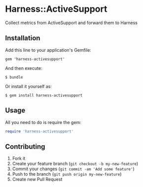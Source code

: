 # Harness::ActiveSupport

Collect metrics from ActiveSupport and forward them to Harness

## Installation

Add this line to your application's Gemfile:

    gem 'harness-activesupport'

And then execute:

    $ bundle

Or install it yourself as:

    $ gem install harness-activesupport

## Usage

All you need to do is require the gem:

```ruby
require 'harness-activesupport'
```

## Contributing

1. Fork it
2. Create your feature branch (`git checkout -b my-new-feature`)
3. Commit your changes (`git commit -am 'Add some feature'`)
4. Push to the branch (`git push origin my-new-feature`)
5. Create new Pull Request
